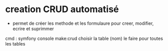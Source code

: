 # creation CRUD automatisé
- permet de créer les methode et les formulaure pour creer, modifier, ecrire et suprimmer 

cmd : symfony console make:crud
choisir la table (nom)
le faire pour toutes les tables